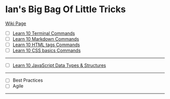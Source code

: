 # Ian's Big Bag Of Little Tricks
[Wiki Page](https://github.com/IanThompson93/Ian-sBigBagOfLittleTricks/wiki)
- [ ] [Learn 10 Terminal Commands](https://www.youtube.com/watch?v=bNlKb8fIiYs) 
- [ ] [Learn 10 Markdown Commands](https://daringfireball.net/projects/markdown/syntax)
- [ ] [Learn 10 HTML tags Commands]()
- [ ] [Learn 10 CSS basics Commands]()

---

- [ ] [Learn 10 JavaScript Data Types & Structures](https://developer.mozilla.org/en-US/docs/Web/JavaScript/Data_structures)

---

- [ ] Best Practices
- [ ] Agile

---


